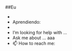 ##Eu

- 
- Aprendiendo:
- 
- I’m looking for help with ...
- Ask me about ... aaa
- 📫 How to reach me: 
